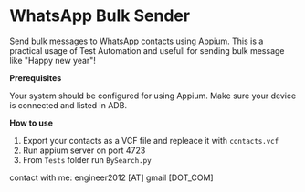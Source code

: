 # WhatsApp Bulk Sender

Send bulk messages to WhatsApp contacts using Appium.
This is a practical usage of Test Automation and usefull for sending bulk message like "Happy new year"!

**Prerequisites**

Your system should be configured for using Appium. Make sure your device is connected and listed in ADB.

**How to use**

1. Export your contacts as a VCF file and repleace it with `contacts.vcf`
2. Run appium server on port 4723
3. From `Tests` folder run `BySearch.py`

contact with me:   engineer2012 [AT]  gmail [DOT_COM]

